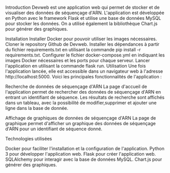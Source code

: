 Introduction
Devweb est une application web qui permet de stocker et de visualiser des données de séquençage d'ARN. L'application est développée en Python avec le framework Flask et utilise une base de données MySQL pour stocker les données.  On a utilisé également la bibliothèque Chart.js pour générer des graphiques.

Installation
Installer Docker pour pouvoir utiliser les images nécessaires.
Cloner le repository Github de Devweb.
Installer les dépendances à partir du fichier requirements.txt en utilisant la commande pip install -r requirements.txt.
Configurer le fichier docker-compose.yml en indiquant les images Docker nécessaires et les ports pour chaque serveur.
Lancer l'application en utilisant la commande flask run.
Utilisation
Une fois l'application lancée, elle est accessible dans un navigateur web à l'adresse http://localhost:5000. Voici les principales fonctionnalités de l'application :

Recherche de données de séquençage d'ARN
La page d'accueil de l'application permet de rechercher des données de séquençage d'ARN en entrant un identifiant de séquence. Les résultats de recherche sont affichés dans un tableau, avec la possibilité de modifier,supprimer et ajouter une ligne dans la base de donnée.

Affichage de graphiques de données de séquençage d'ARN
La page de graphique permet d'afficher un graphique des données de séquençage d'ARN pour un identifiant de séquence donné.

Technologies utilisées


Docker pour faciliter l'installation et la configuration de l'application.
Python 3 pour développer l'application web.
Flask pour créer l'application web.
SQLAlchemy pour interagir avec la base de données MySQL.
Chart.js pour générer des graphiques.


